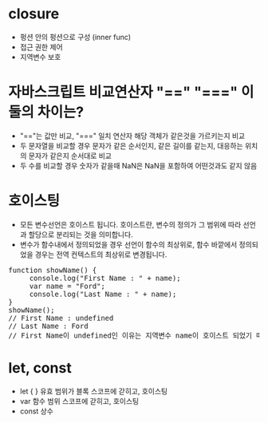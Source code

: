 # closure

- 펑션 안의 펑션으로 구성 (inner func)
- 접근 권한 제어
- 지역변수 보호


# 자바스크립트 비교연산자 "==" "===" 이 둘의 차이는?

- "=="는 값만 비교, "===" 일치 연산자 해당 객체가 같은것을 가르키는지 비교
- 두 문자열을 비교할 경우 문자가 같은 순서인지, 같은 길이를 같는지, 대응하는 위치의 문자가 같은지 순서대로 비교
- 두 수를 비교할 경우 숫자가 같을때 NaN은 NaN을 포함하여 어떤것과도 같지 않음

# 호이스팅

- 모든 변수선언은 호이스트 됩니다. 호이스트란, 변수의 정의가 그 범위에 따라 선언과 할당으로 분리되는 것을 의미합니다. 
- 변수가 함수내에서 정의되었을 경우 선언이 함수의 최상위로, 함수 바깥에서 정의되었을 경우는 전역 컨텍스트의 최상위로 변경됩니다.

<pre>
function showName() {
     console.log("First Name : " + name);
     var name = "Ford";
     console.log("Last Name : " + name);
}
showName();
// First Name : undefined
// Last Name : Ford
// First Name이 undefined인 이유는 지역변수 name이 호이스트 되었기 때문입니다.
</pre>


# let, const
- let { } 유효 범위가 블록 스코프에 갇히고, 호이스팅
- var 함수 범위 스코프에 갇히고, 호이스팅 
- const 상수

